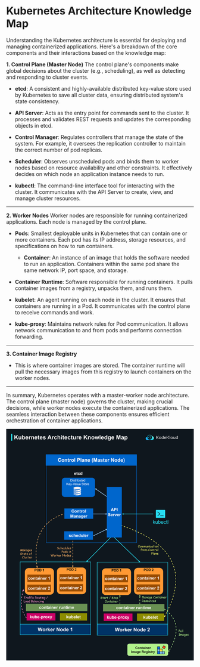 # Kubernetes Architecture Knowledge Map

Understanding the Kubernetes architecture is essential for deploying and managing containerized applications. Here's a breakdown of the core components and their interactions based on the knowledge map:

**1. Control Plane (Master Node)** The control plane's components make global decisions about the cluster (e.g., scheduling), as well as detecting and responding to cluster events.

-   **etcd**: A consistent and highly-available distributed key-value store used by Kubernetes to save all cluster data, ensuring distributed system's state consistency.
    
-   **API Server**: Acts as the entry point for commands sent to the cluster. It processes and validates REST requests and updates the corresponding objects in etcd.
    
-   **Control Manager**: Regulates controllers that manage the state of the system. For example, it oversees the replication controller to maintain the correct number of pod replicas.
    
-   **Scheduler**: Observes unscheduled pods and binds them to worker nodes based on resource availability and other constraints. It effectively decides on which node an application instance needs to run.
    
-   **kubectl**: The command-line interface tool for interacting with the cluster. It communicates with the API Server to create, view, and manage cluster resources.
    

----------

**2. Worker Nodes** Worker nodes are responsible for running containerized applications. Each node is managed by the control plane.

-   **Pods**: Smallest deployable units in Kubernetes that can contain one or more containers. Each pod has its IP address, storage resources, and specifications on how to run containers.
    
    -   **Container**: An instance of an image that holds the software needed to run an application. Containers within the same pod share the same network IP, port space, and storage.
-   **Container Runtime**: Software responsible for running containers. It pulls container images from a registry, unpacks them, and runs them.
    
-   **kubelet**: An agent running on each node in the cluster. It ensures that containers are running in a Pod. It communicates with the control plane to receive commands and work.
    
-   **kube-proxy**: Maintains network rules for Pod communication. It allows network communication to and from pods and performs connection forwarding.
    

----------

**3. Container Image Registry**

-   This is where container images are stored. The container runtime will pull the necessary images from this registry to launch containers on the worker nodes.

----------

In summary, Kubernetes operates with a master-worker node architecture. The control plane (master node) governs the cluster, making crucial decisions, while worker nodes execute the containerized applications. The seamless interaction between these components ensures efficient orchestration of container applications.

<p></p>
<p>
  <img src="../images/kubernetes/k8.png" style="width: 640px">
</p>